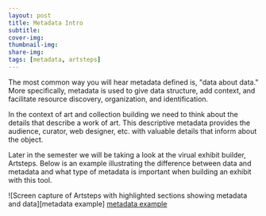 ```yaml
---
layout: post
title: Metadata Intro
subtitle: 
cover-img: 
thumbnail-img: 
share-img: 
tags: [metadata, artsteps]
---
```


The most common way you will hear metadata defined is, "data about data." More specifically, metadata is used to give data structure, add context, and facilitate resource discovery, organization, and identification. 

In the context of art and collection building we need to think about the details that describe a work of art. This descriptive metadata provides the audience, curator, web designer, etc. with valuable details that inform about the object.

Later in the semester we will be taking a look at the virual exhibit builder, Artsteps. Below is an example illustrating the difference between data and metadata and what type of metadata is important when building an exhibit with this tool.

![Screen capture of Artsteps with highlighted sections showing metadata and data][metadata example]
[metadata example](https://github.com/rrrivando/artclass.git/assets/img/metadata_eg.png)
